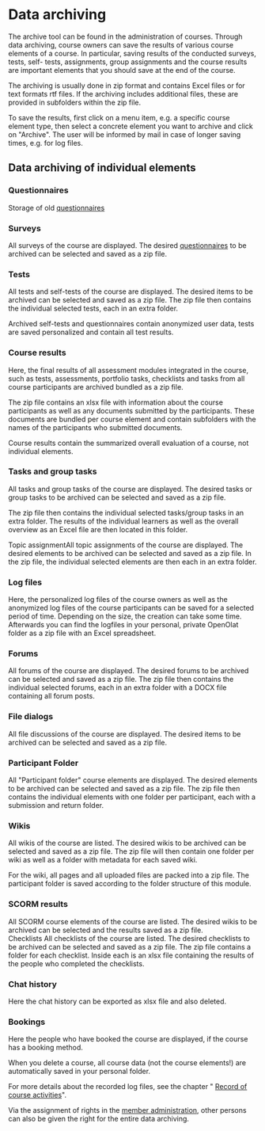 # Data archiving

The archive tool can be found in the administration of courses. Through data
archiving, course owners can save the results of various course elements of a
course. In particular, saving results of the conducted surveys, tests, self-
tests, assignments, group assignments and the course results are important
elements that you should save at the end of the course.

The archiving is usually done in zip format and contains Excel files or for
text formats rtf files. If the archiving includes additional files, these are
provided in subfolders within the zip file.

To save the results, first click on a menu item, e.g. a specific course
element type, then select a concrete element you want to archive and click on
"Archive". The user will be informed by mail in case of longer saving times,
e.g. for log files.

## Data archiving of individual elements

### Questionnaires

Storage of old [questionnaires](Old+Questionnaire+Editor+QTI+1.2.html)  

### Surveys

 All surveys of the course are displayed. The desired
[questionnaires](General+information+on+Questionnaires.html) to be archived
can be selected and saved as a zip file.  

### Tests

All tests and self-tests of the course are displayed. The desired items to be
archived can be selected and saved as a zip file. The zip file then contains
the individual selected tests, each in an extra folder.

Archived self-tests and questionnaires contain anonymized user data, tests are
saved personalized and contain all test results.  
  
### Course results

Here, the final results of all assessment modules integrated in the course,
such as tests, assessments, portfolio tasks, checklists and tasks from all
course participants are archived bundled as a zip file.

The zip file contains an xlsx file with information about the course
participants as well as any documents submitted by the participants. These
documents are bundled per course element and contain subfolders with the names
of the participants who submitted documents.

Course results contain the summarized overall evaluation of a course, not
individual elements.  
  
### Tasks and group tasks

All tasks and group tasks of the course are displayed. The desired tasks or
group tasks to be archived can be selected and saved as a zip file.

The zip file then contains the individual selected tasks/group tasks in an
extra folder. The results of the individual learners as well as the overall
overview as an Excel file are then located in this folder.  
  
Topic assignmentAll topic assignments of the course are displayed. The
desired elements to be archived can be selected and saved as a zip file. In
the zip file, the individual selected elements are then each in an extra
folder.  

### Log files

 Here, the personalized log files of the course owners as well as
the anonymized log files of the course participants can be saved for a
selected period of time. Depending on the size, the creation can take some
time. Afterwards you can find the logfiles in your personal, private OpenOlat
folder as a zip file with an Excel spreadsheet.  

### Forums

All forums of the course are displayed. The desired forums to be
archived can be selected and saved as a zip file. The zip file then contains
the individual selected forums, each in an extra folder with a DOCX file
containing all forum posts.  

### File dialogs  

All file discussions of the course are displayed. The desired
items to be archived can be selected and saved as a zip file.  

### Participant Folder

All "Participant folder" course elements are displayed.
The desired elements to be archived can be selected and saved as a zip file.
The zip file then contains the individual elements with one folder per
participant, each with a submission and return folder.  

### Wikis

All wikis of the course are listed. The desired wikis to be archived can be
selected and saved as a zip file. The zip file will then contain one folder
per wiki as well as a folder with metadata for each saved wiki.

For the wiki, all pages and all uploaded files are packed into a zip file. The
participant folder is saved according to the folder structure of this module.  
  
### SCORM results

All SCORM course elements of the course are listed. The desired
wikis to be archived can be selected and the results saved as a zip file.  
Checklists  All checklists of the course are listed. The desired checklists to
be archived can be selected and saved as a zip file. The zip file contains a
folder for each checklist. Inside each is an xlsx file containing the results
of the people who completed the checklists.

### Chat history

Here the chat history can be exported as xlsx file and also
deleted.  
### Bookings

Here the people who have booked the course are displayed, if the course has a booking method.  
  
When you delete a course, all course data (not the course elements!) are
automatically saved in your personal folder.

For more details about the recorded log files, see the chapter " [Record of course activities](Record_of_Course_Activities.md)".

Via the assignment of rights in the [member administration](Members_management.md), other persons can also be given the right for the entire data archiving.
